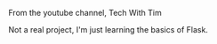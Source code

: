 From the youtube channel, Tech With Tim

Not a real project, I'm just learning the basics of Flask.
